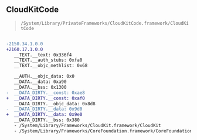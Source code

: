 ## CloudKitCode

> `/System/Library/PrivateFrameworks/CloudKitCode.framework/CloudKitCode`

```diff

-2150.34.1.0.0
+2160.17.1.0.0
   __TEXT.__text: 0x336f4
   __TEXT.__auth_stubs: 0xfa0
   __TEXT.__objc_methlist: 0x68

   __AUTH.__objc_data: 0x0
   __DATA.__data: 0xa90
   __DATA.__bss: 0x1300
-  __DATA_DIRTY.__const: 0xae8
+  __DATA_DIRTY.__const: 0xaf0
   __DATA_DIRTY.__objc_data: 0x8d8
-  __DATA_DIRTY.__data: 0x9d0
+  __DATA_DIRTY.__data: 0x9e0
   __DATA_DIRTY.__bss: 0x380
   - /System/Library/Frameworks/CloudKit.framework/CloudKit
   - /System/Library/Frameworks/CoreFoundation.framework/CoreFoundation

```
